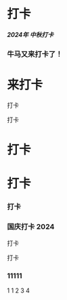# 打卡

##### 2024年 中秋打卡

### 牛马又来打卡了！

# 来打卡

打卡

打卡

# 打卡

# 打卡

### 打卡

### 国庆打卡 2024

打卡

打卡

### 11111

1
1
2
3
4
